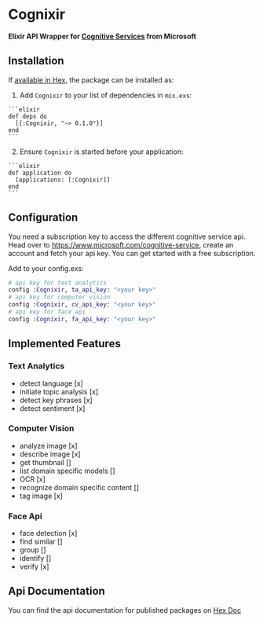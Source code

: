 # Cognixir

**Elixir API Wrapper for [Cognitive Services](https://www.microsoft.com/cognitive-services/en-us/apis) from Microsoft**

## Installation

If [available in Hex](https://hex.pm/docs/publish), the package can be installed as:

  1. Add `Cognixir` to your list of dependencies in `mix.exs`:

    ```elixir
    def deps do
      [{:Cognixir, "~> 0.1.0"}]
    end
    ```

  2. Ensure `Cognixir` is started before your application:

    ```elixir
    def application do
      [applications: [:Cognixir]]
    end
    ```

## Configuration

You need a subscription key to access the different cognitive service api. Head over to https://www.microsoft.com/cognitive-service, create an account and fetch your api key. You can get started with a free subscription.

Add to your config.exs:

```elixir
# api key for text analytics
config :Cognixir, ta_api_key: "<your key>"
# api key for computer vision
config :Cognixir, cv_api_key: "<your key>"
# api key for face api
config :Cognixir, fa_api_key: "<your key>"
```

## Implemented Features

### Text Analytics
 * detect language [x]
 * initiate topic analysis [x]
 * detect key phrases [x]
 * detect sentiment [x]

### Computer Vision
 * analyze image [x]
 * describe image [x]
 * get thumbnail []
 * list domain specific models []
 * OCR [x]
 * recognize domain specific content []
 * tag image [x]

### Face Api
 * face detection [x]
 * find similar []
 * group []
 * identify []
 * verify [x]

## Api Documentation

You can find the api documentation for published packages on [Hex Doc](https://hexdocs.pm/cognixir/api-reference.html)
